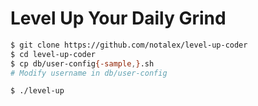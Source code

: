 # Level Up Your Daily Grind

```sh
$ git clone https://github.com/notalex/level-up-coder
$ cd level-up-coder
$ cp db/user-config{-sample,}.sh
# Modify username in db/user-config

$ ./level-up
```
